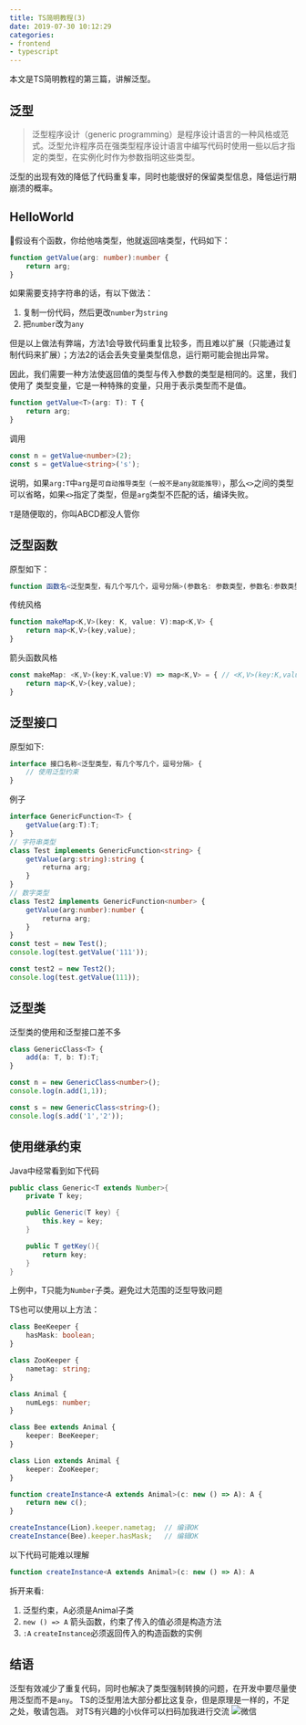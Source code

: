 ```yaml
---
title: TS简明教程(3)
date: 2019-07-30 10:12:29
categories:
- frontend
- typescript
---
```


本文是TS简明教程的第三篇，讲解泛型。

## 泛型

> 泛型程序设计（generic programming）是程序设计语言的一种风格或范式。泛型允许程序员在强类型程序设计语言中编写代码时使用一些以后才指定的类型，在实例化时作为参数指明这些类型。

泛型的出现有效的降低了代码重复率，同时也能很好的保留类型信息，降低运行期崩溃的概率。

## HelloWorld

假设有个函数，你给他啥类型，他就返回啥类型，代码如下：

```typescript
function getValue(arg: number):number {
    return arg;
}
```

如果需要支持字符串的话，有以下做法：
1. 复制一份代码，然后更改`number`为`string`
2. 把`number`改为`any`

但是以上做法有弊端，方法1会导致代码重复比较多，而且难以扩展（只能通过复制代码来扩展）；方法2的话会丢失变量类型信息，运行期可能会抛出异常。

因此，我们需要一种方法使返回值的类型与传入参数的类型是相同的。这里，我们使用了 类型变量，它是一种特殊的变量，只用于表示类型而不是值。

```typescript
function getValue<T>(arg: T): T {
    return arg;
}
```

调用

```typescript
const n = getValue<number>(2);
const s = getValue<string>('s');
```

说明，如果`arg:T`中`arg`是`可自动推导类型（一般不是any就能推导）`，那么`<>`之间的类型可以省略，如果`<>`指定了类型，但是`arg`类型不匹配的话，编译失败。

`T`是随便取的，你叫ABCD都没人管你

## 泛型函数

原型如下：

```typescript
function 函数名<泛型类型，有几个写几个，逗号分隔>(参数名: 参数类型，参数名:参数类型):返回值类型
```

传统风格

```typescript
function makeMap<K,V>(key: K, value: V):map<K,V> {
    return map<K,V>(key,value);
}
```

箭头函数风格

```typescript
const makeMap: <K,V>(key:K,value:V) => map<K,V> = { // <K,V>(key:K,value:V) => map<K,V> 类型声明
    return map<K,V>(key,value);
}
```

## 泛型接口

原型如下:

```typescript
interface 接口名称<泛型类型，有几个写几个，逗号分隔> {
    // 使用泛型约束
}
```

例子

```typescript
interface GenericFunction<T> {
    getValue(arg:T):T;
}
// 字符串类型
class Test implements GenericFunction<string> {
    getValue(arg:string):string {
        returna arg;
    }
}
// 数字类型
class Test2 implements GenericFunction<number> {
    getValue(arg:number):number {
        returna arg;
    }
}
const test = new Test();
console.log(test.getValue('111'));

const test2 = new Test2();
console.log(test.getValue(111));

```

## 泛型类

泛型类的使用和泛型接口差不多

```typescript
class GenericClass<T> {
    add(a: T, b: T):T;
}

const n = new GenericClass<number>();
console.log(n.add(1,1));

const s = new GenericClass<string>();
console.log(s.add('1','2'));
```

## 使用继承约束

Java中经常看到如下代码

```java
public class Generic<T extends Number>{
    private T key;

    public Generic(T key) {
        this.key = key;
    }

    public T getKey(){
        return key;
    }
}
```

上例中，T只能为`Number`子类。避免过大范围的泛型导致问题

TS也可以使用以上方法：

```typescript
class BeeKeeper {
    hasMask: boolean;
}

class ZooKeeper {
    nametag: string;
}

class Animal {
    numLegs: number;
}

class Bee extends Animal {
    keeper: BeeKeeper;
}

class Lion extends Animal {
    keeper: ZooKeeper;
}

function createInstance<A extends Animal>(c: new () => A): A {
    return new c();
}

createInstance(Lion).keeper.nametag;  // 编译OK
createInstance(Bee).keeper.hasMask;   // 编辑OK
```

以下代码可能难以理解

```typescript
function createInstance<A extends Animal>(c: new () => A): A
```

拆开来看:

1. <A extends Animal> 泛型约束，A必须是Animal子类
2. `new () => A` 箭头函数，约束了传入的值必须是构造方法
3. `:A` `createInstance`必须返回传入的构造函数的实例

## 结语

泛型有效减少了重复代码，同时也解决了类型强制转换的问题，在开发中要尽量使用泛型而不是`any`。
TS的泛型用法大部分都比这复杂，但是原理是一样的，不足之处，敬请包涵。
对TS有兴趣的小伙伴可以扫码加我进行交流
![微信](https://more-happy.ddhigh.com/Fg5UE615NzZ0dXo6_gUe6qpCJILG?imageView2/1/w/200)